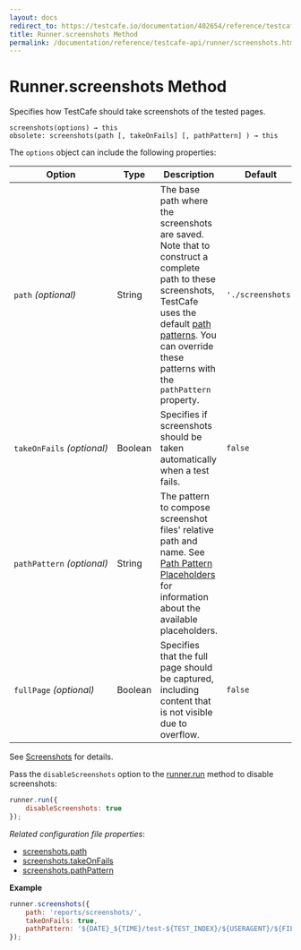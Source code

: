 ```yaml
---
layout: docs
redirect_to: https://testcafe.io/documentation/402654/reference/testcafe-api/runner/screenshots
title: Runner.screenshots Method
permalink: /documentation/reference/testcafe-api/runner/screenshots.html
---
```

# Runner.screenshots Method

Specifies how TestCafe should take screenshots of the tested pages.

```text
screenshots(options) → this
obsolete: screenshots(path [, takeOnFails] [, pathPattern] ) → this
```

The `options` object can include the following properties:

Option           | Type    | Description                                                                   | Default
-------------------------- | ------- | ----------------------------------------------------------------------------- | -------
`path`&#160;*(optional)*   | String  | The base path where the screenshots are saved. Note that to construct a complete path to these screenshots, TestCafe uses the default [path patterns](../../../guides/advanced-guides/screenshots-and-videos.md#default-path-pattern). You can override these patterns with the `pathPattern` property. | `'./screenshots'`
`takeOnFails`&#160;*(optional)* | Boolean | Specifies if screenshots should be taken automatically when a test fails. | `false`
`pathPattern`&#160;*(optional)* | String | The pattern to compose screenshot files' relative path and name. See [Path Pattern Placeholders](../../../guides/advanced-guides/screenshots-and-videos.md#path-pattern-placeholders) for information about the available placeholders.
`fullPage`&#160;*(optional)*    | Boolean | Specifies that the full page should be captured, including content that is not visible due to overflow. | `false`

See [Screenshots](../../../guides/advanced-guides/screenshots-and-videos.md#screenshots) for details.

Pass the `disableScreenshots` option to the [runner.run](run.md) method to disable screenshots:

```js
runner.run({
    disableScreenshots: true
});
```

*Related configuration file properties*:

* [screenshots.path](../../configuration-file.md#screenshotspath)
* [screenshots.takeOnFails](../../configuration-file.md#screenshotstakeonfails)
* [screenshots.pathPattern](../../configuration-file.md#screenshotspathpattern)

**Example**

```js
runner.screenshots({
    path: 'reports/screenshots/',
    takeOnFails: true,
    pathPattern: '${DATE}_${TIME}/test-${TEST_INDEX}/${USERAGENT}/${FILE_INDEX}.png'
});
```
